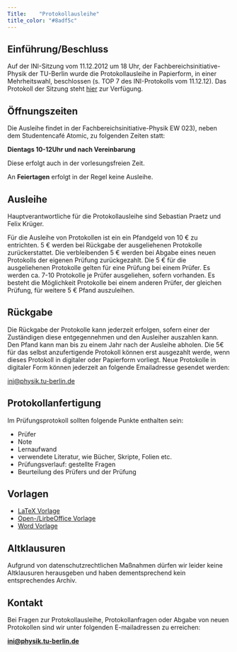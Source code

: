 ```yaml
---
Title:	  "Protokollausleihe"
title_color: "#8adf5c"
---
```


## Einführung/Beschluss

Auf der INI-Sitzung vom 11.12.2012 um 18 Uhr, der Fachbereichsinitiative-Physik der TU-Berlin wurde die Protokollausleihe in Papierform, in einer Mehrheitswahl, beschlossen (s. TOP 7 des INI-Protokolls vom 11.12.12). Das Protokoll der Sitzung steht [hier](http://ini.physik.tu-berlin.de/documents "Piratenpad Dokumente") zur Verfügung.

## Öffnungszeiten

Die Ausleihe findet in der Fachbereichsinitiative-Physik EW 023), neben dem Studentencafé Atomic, zu folgenden Zeiten statt:

**Dientags 10-12Uhr und nach Vereinbarung**

Diese erfolgt auch in der vorlesungsfreien Zeit.

An __Feiertagen__  erfolgt in der Regel keine Ausleihe.

## Ausleihe

Hauptverantwortliche für die Protokollausleihe sind Sebastian Praetz und Felix Krüger.

Für die Ausleihe von Protokollen ist ein ein Pfandgeld von 10 € zu entrichten. 5 € werden bei Rückgabe der ausgeliehenen Protokolle zurückerstattet. Die verbleibenden 5 € werden bei Abgabe eines neuen Protokolls der eigenen Prüfung zurückgezahlt. Die 5 €  für die ausgeliehenen Protokolle  gelten für eine Prüfung bei einem Prüfer. Es werden ca. 7-10 Protokolle je Prüfer ausgeliehen, sofern  vorhanden. Es besteht die Möglichkeit Protokolle bei einem anderen Prüfer, der gleichen Prüfung, für weitere 5 € Pfand auszuleihen.

## Rückgabe

Die Rückgabe der Protokolle kann jederzeit erfolgen, sofern einer der Zuständigen diese entgegennehmen und den Ausleiher auszahlen kann. Den Pfand kann man bis zu einem Jahr nach der Ausleihe abholen. Die 5€ für das selbst anzufertigende Protokoll können erst ausgezahlt werde, wenn dieses Protokoll in digitaler oder Papierform  vorliegt. Neue Protokolle in digitaler Form können jederzeit an folgende Emailadresse gesendet werden:

ini@physik.tu-berlin.de

## Protokollanfertigung

Im Prüfungsprotokoll sollten folgende Punkte enthalten sein:

* Prüfer
* Note
* Lernaufwand
* verwendete Literatur, wie Bücher, Skripte, Folien etc.
* Prüfungsverlauf: gestellte Fragen
* Beurteilung des Prüfers und der Prüfung

## Vorlagen

* [LaTeX Vorlage](http://ini.physik.tu-berlin.de/vorlagen/vorlage.tex)
* [Open-/LirbeOffice Vorlage](http://ini.physik.tu-berlin.de/vorlagen/vorlage.odt)
* [Word Vorlage](http://ini.physik.tu-berlin.de/vorlagen/vorlage.doc)

## Altklausuren

Aufgrund von datenschutzrechtlichen Maßnahmen dürfen wir leider keine Altklausuren herausgeben und haben dementsprechend kein entsprechendes Archiv.

## Kontakt

Bei Fragen zur Protokollausleihe, Protokollanfragen oder Abgabe von neuen Protokollen sind wir unter folgenden E-mailadressen zu erreichen:

[**ini@physik.tu-berlin.de**](mailto:ini@physik.tu-berlin.de)



